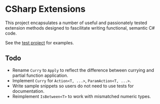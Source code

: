 # CSharp Extensions

This project encapsulates a number of useful and passionately tested extension methods designed to fascilitate writing functional, semantic C# code. 

See the [test project](https://github.com/KelsonBall/KelsonBall.CSharp.Extensions/tree/master/Kelson.CSharp.Extentions/Kelson.CSharp.Extensions.Tests) for examples.

## Todo
 
 * Rename `Curry` to `Apply` to reflect the difference between currying and partial function application.
 * Implement `Curry` for `Action<T, ...>`, `ParamAction<T, ...>`.
 * Write sample snippets so users do not need to use tests for documentation.
 * Reimplement `IsBetween<T>` to work with mismatched numeric types.
